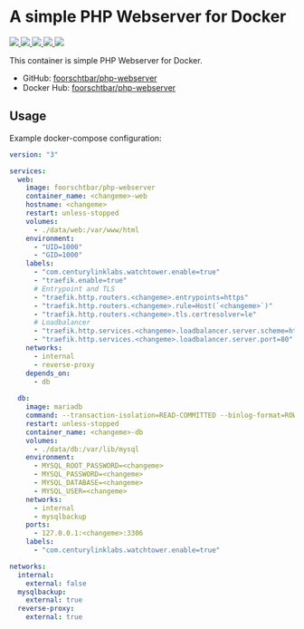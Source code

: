 # A simple PHP Webserver for Docker #

[
  ![](https://img.shields.io/docker/v/foorschtbar/php-webserver)
  ![](https://img.shields.io/docker/pulls/foorschtbar/php-webserver)
  ![](https://img.shields.io/docker/stars/foorschtbar/php-webserver)
  ![](https://img.shields.io/docker/image-size/foorschtbar/php-webserver)
  ![](https://img.shields.io/docker/cloud/build/foorschtbar/php-webserver)
](https://hub.docker.com/repository/docker/foorschtbar/php-webserver)

This container is simple PHP Webserver for Docker.

* GitHub: [foorschtbar/php-webserver](https://github.com/foorschtbar/php-webserver)
* Docker Hub: [foorschtbar/php-webserver](https://hub.docker.com/r/foorschtbar/php-webserver)

## Usage ##

Example docker-compose configuration:

```yml
version: "3"

services:
  web:
    image: foorschtbar/php-webserver
    container_name: <changeme>-web
    hostname: <changeme>
    restart: unless-stopped
    volumes:
      - ./data/web:/var/www/html
    environment:
      - "UID=1000"
      - "GID=1000"
    labels:
      - "com.centurylinklabs.watchtower.enable=true"
      - "traefik.enable=true"
      # Entrypoint and TLS
      - "traefik.http.routers.<changeme>.entrypoints=https"
      - "traefik.http.routers.<changeme>.rule=Host(`<changeme>`)"
      - "traefik.http.routers.<changeme>.tls.certresolver=le"
      # Loadbalancer
      - "traefik.http.services.<changeme>.loadbalancer.server.scheme=http"
      - "traefik.http.services.<changeme>.loadbalancer.server.port=80"
    networks:
      - internal
      - reverse-proxy
    depends_on:
      - db
      
  db:
    image: mariadb
    command: --transaction-isolation=READ-COMMITTED --binlog-format=ROW
    restart: unless-stopped
    container_name: <changeme>-db
    volumes:
      - ./data/db:/var/lib/mysql
    environment:
      - MYSQL_ROOT_PASSWORD=<changeme>
      - MYSQL_PASSWORD=<changeme>
      - MYSQL_DATABASE=<changeme>
      - MYSQL_USER=<changeme>
    networks:
      - internal
      - mysqlbackup
    ports:
      - 127.0.0.1:<changeme>:3306
    labels: 
      - "com.centurylinklabs.watchtower.enable=true"

networks:
  internal:
    external: false
  mysqlbackup:
    external: true
  reverse-proxy:
    external: true
```
